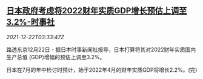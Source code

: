 <!--1640145662000-->
[日本政府考虑将2022财年实质GDP增长预估上调至3.2%-时事社](https://cn.reuters.com/article/japan-media-2022-gdp-forecast-1222-idCNKBS2J107E)
------

<div><i>2021-12-22T03:33:47Z</i></div><p>路透东京12月22日 - 据日本时事新闻社报导，日本打算将其对2022财年实质国内生产总值 (GDP)增幅的预估上调至3.2%。</p><p>日本在7月的年中检讨时预计，始于2022年4月的财年实质GDP将增长2.2%。(完)</p>
